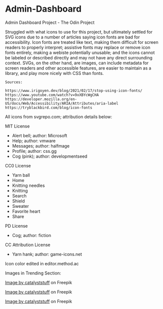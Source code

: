 # Admin-Dashboard

Admin Dashboard Project - The Odin Project

Struggled with what icons to use for this project, but ultimately settled for SVG icons due to a number of articles saying icon fonts are bad for accessibility. Icon fonts are treated like text, making them difficult for screen readers to properly interpret; assistive fonts may replace or remove icon fonts entirely, making a webiste potentially unusable; and the icons cannot be labeled or described directly and may not have any direct surrounding context. SVGs, on the other hand, are images, can include metadata for screen readers and other accessible features, are easier to maintain as a library, and play more nicely with CSS than fonts.

    Sources:

    https://www.irigoyen.dev/blog/2021/02/17/stop-using-icon-fonts/
    https://www.youtube.com/watch?v=9xXBYcWgCHA
    https://developer.mozilla.org/en-US/docs/Web/Accessibility/ARIA/Attributes/aria-label
    https://tryblackbird.com/blog/icon-fonts



All icons from svgrepo.com; attribution details below:

MIT License
* Alert bell; author: Microsoft
* Help; author: vmware
* Messages; author: halfmage
* Profile; author: css.gg
* Cog (pink); author: developmentseed

CC0 License
* Yarn ball
* Home
* Knitting needles
* Knitting
* Search
* Shield
* Sweater
* Favorite heart
* Share

PD License
* Cog; author: fiction

CC Attribution License
* Yarn hank; author: game-icons.net

Icon color edited in editor.method.ac


Images in Trending Section:

<a href="https://www.freepik.com/free-vector/cute-turtle-sit-cartoon-animal-love-icon-concept-isolated-flat-cartoon-style_10920757.htm#query=cartoon%20animal&position=13&from_view=search">Image by catalyststuff</a> on Freepik

<a href="https://www.freepik.com/free-vector/hen-with-chick-cartoon-illustration_10555268.htm#query=cartoon%20animal&position=6&from_view=search">Image by catalyststuff</a> on Freepik

<a href="https://www.freepik.com/free-vector/cute-koala-sleeping-tree-cartoon-animal-nature-icon-concept-isolated-flat-cartoon-style_11579989.htm#query=cartoon%20animal&position=3&from_view=search">Image by catalyststuff</a> on Freepik
